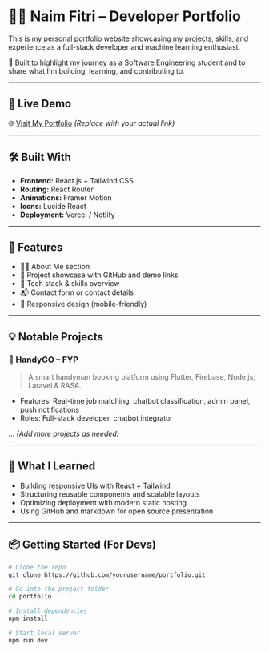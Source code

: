 # 🧑‍💻 Naim Fitri – Developer Portfolio

This is my personal portfolio website showcasing my projects, skills, and experience as a full-stack developer and machine learning enthusiast.

🚀 Built to highlight my journey as a Software Engineering student and to share what I'm building, learning, and contributing to.

---

## 🔗 Live Demo

🌐 [Visit My Portfolio](https://your-portfolio-link.com) *(Replace with your actual link)*

---

## 🛠️ Built With

- **Frontend:** React.js + Tailwind CSS  
- **Routing:** React Router  
- **Animations:** Framer Motion  
- **Icons:** Lucide React  
- **Deployment:** Vercel / Netlify

---

## 📁 Features

- 🧑‍💼 About Me section
- 💼 Project showcase with GitHub and demo links
- 🧠 Tech stack & skills overview
- 📬 Contact form or contact details
- 📱 Responsive design (mobile-friendly)

---

## 💡 Notable Projects

### 🔧 HandyGO – FYP
> A smart handyman booking platform using Flutter, Firebase, Node.js, Laravel & RASA.

- Features: Real-time job matching, chatbot classification, admin panel, push notifications
- Roles: Full-stack developer, chatbot integrator

... *(Add more projects as needed)*

---

## 🧠 What I Learned

- Building responsive UIs with React + Tailwind
- Structuring reusable components and scalable layouts
- Optimizing deployment with modern static hosting
- Using GitHub and markdown for open source presentation

---

## 📦 Getting Started (For Devs)

```bash
# Clone the repo
git clone https://github.com/yourusername/portfolio.git

# Go into the project folder
cd portfolio

# Install dependencies
npm install

# Start local server
npm run dev